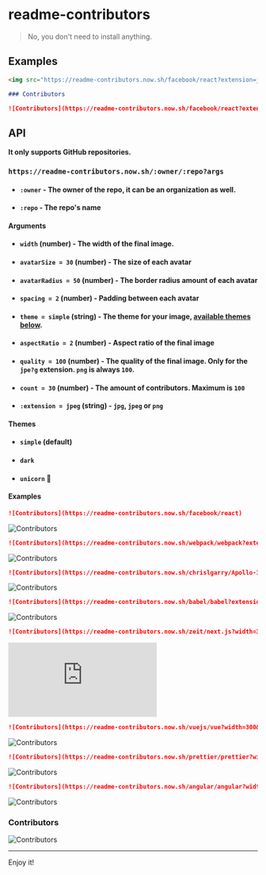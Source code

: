 # readme-contributors

> No, you don't need to install anything.

## Examples

```html
<img src="https://readme-contributors.now.sh/facebook/react?extension=jpg&width=300" />
```

```md
### Contributors

![Contributors](https://readme-contributors.now.sh/facebook/react?extension=jpg&width=300)
```

## API

**It only supports GitHub repositories.**

### `https://readme-contributors.now.sh/:owner/:repo?args`

* #### `:owner` - The owner of the repo, it can be an organization as well.
* #### `:repo` - The repo's name

#### Arguments

* #### `width` (number)  - The width of the final image.
* #### `avatarSize = 30` (number) - The size of each avatar
* #### `avatarRadius = 50` (number) - The border radius amount of each avatar
* #### `spacing = 2` (number) - Padding between each avatar
* #### `theme = simple` (string) - The theme for your image, [available themes below](#themes).
* #### `aspectRatio = 2` (number) - Aspect ratio of the final image
* #### `quality = 100` (number) - The quality of the final image. Only for the `jpe?g` extension. `png` is always `100`.
* #### `count = 30` (number) - The amount of contributors. Maximum is `100`
* #### `:extension = jpeg` (string) - `jpg`, `jpeg` or `png`

#### Themes

* #### `simple` (default)
* #### `dark`
* #### `unicorn` :unicorn:

#### Examples

```md
![Contributors](https://readme-contributors.now.sh/facebook/react)
```
![Contributors](https://readme-contributors.now.sh/facebook/react)

```md
![Contributors](https://readme-contributors.now.sh/webpack/webpack?extension=jpg&width=300&count=10)
```
![Contributors](https://readme-contributors.now.sh/webpack/webpack?extension=jpg&width=300&count=10)

```md
![Contributors](https://readme-contributors.now.sh/chrislgarry/Apollo-11?extension=png&width=300&avatarSize=20&count=10)
```
![Contributors](https://readme-contributors.now.sh/chrislgarry/Apollo-11?extension=png&width=300&avatarSize=20&count=10)

```md
![Contributors](https://readme-contributors.now.sh/babel/babel?extension=png&width=300&spacing=10&count=10&theme=dark)
```
![Contributors](https://readme-contributors.now.sh/babel/babel?extension=png&width=300&spacing=10&count=10&theme=dark)

```md
![Contributors](https://readme-contributors.now.sh/zeit/next.js?width=300&theme=unicorn)
```
![Contributors](https://readme-contributors.now.sh/zeit/next.js?width=300&theme=unicorn)

```md
![Contributors](https://readme-contributors.now.sh/vuejs/vue?width=300&quality=50)
```
![Contributors](https://readme-contributors.now.sh/vuejs/vue?width=300&quality=50)

```md
![Contributors](https://readme-contributors.now.sh/prettier/prettier?width=300&aspectRatio=1)
```
![Contributors](https://readme-contributors.now.sh/prettier/prettier?width=300&aspectRatio=1)

```md
![Contributors](https://readme-contributors.now.sh/angular/angular?width=300&avatarRadius=0&spacing=0)
```
![Contributors](https://readme-contributors.now.sh/angular/angular?width=300&avatarRadius=0&spacing=0)


### Contributors

![Contributors](https://readme-contributors.now.sh/cezarsmpio/readme-contributors?extension=jpg&width=300)

---

Enjoy it!
